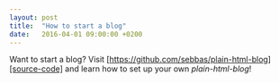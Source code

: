 ```yaml
---
layout: post
title:  "How to start a blog"
date:   2016-04-01 09:00:00 +0200
---
```


Want to start a blog? Visit [https://github.com/sebbas/plain-html-blog][source-code] and learn how to set up your own *plain-html-blog*!

[source-code]: https://github.com/sebbas/plain-html-blog